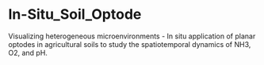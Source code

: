 # In-Situ_Soil_Optode
Visualizing heterogeneous microenvironments - In situ application of planar optodes in agricultural soils to study the spatiotemporal dynamics of NH3, O2, and pH.
